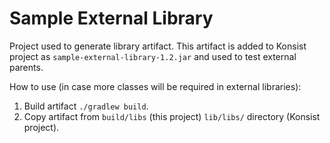 # Sample External Library

Project used to generate library artifact. This artifact is added to Konsist project as `sample-external-library-1.2.jar` and used to test external parents.

How to use (in case more classes will be required in external libraries):
1. Build artifact `./gradlew build`.
2. Copy artifact from `build/libs` (this project) `lib/libs/` directory (Konsist project).
